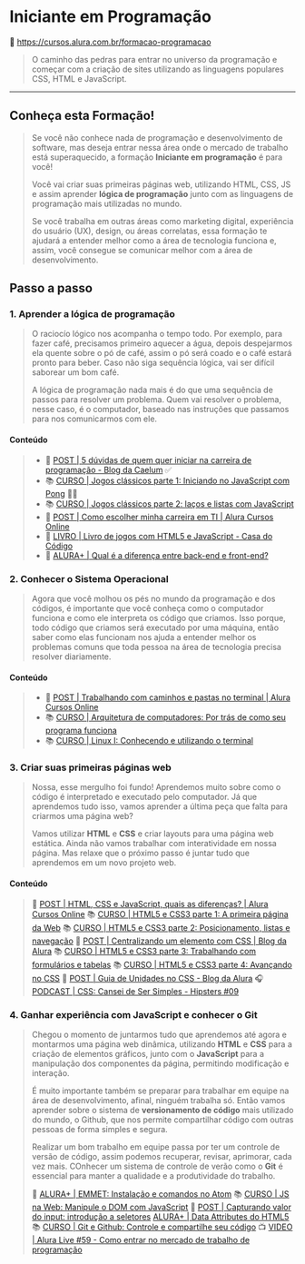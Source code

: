 # Iniciante em Programação

<!-- LEGENDAS para ÍCONES:
  - :link:               = Links da web
  - :running::dash:      = Fazendo
  - :books:              = Conteúdo
  - :memo:               = Exercícios
  - :white_check_mark:   = Feito
  - :dart:               = Módulo Concluído
  - :trophy:             = Medalhas
  - :information_source: = Informação importante
  - :name_badge:         = Certificado
  - :warning:            = Prioridades
  - :page_facing_up:     = para Artigos
  - :tada:               = para Eventos
  - :notebook:           = Conteúdo extra com Livro
  - :blue_book:          = Conteúdo extra da Alura+
  - :headphones:         = Conteúdo em áudio
  - :tv:                 = Conteúdo em vídeo
-->

:link: <https://cursos.alura.com.br/formacao-programacao>

> O caminho das pedras para entrar no universo da programação e começar com a criação de sites utilizando as linguagens populares CSS, HTML e JavaScript.

---

## Conheça esta Formação!
>
> Se você não conhece nada de programação e desenvolvimento de software, mas deseja entrar nessa área onde o mercado de trabalho está superaquecido, a formação **Iniciante em programação** é para você!
>
> Você vai criar suas primeiras páginas web, utilizando HTML, CSS, JS e assim aprender **lógica de programação** junto com as linguagens de programação mais utilizadas no mundo.
>
> Se você trabalha em outras áreas como marketing digital, experiência do usuário (UX), design, ou áreas correlatas, essa formação te ajudará a entender melhor como a área de tecnologia funciona e, assim, você consegue se comunicar melhor com a área de desenvolvimento.

## Passo a passo

### 1. Aprender a lógica de programação
>
> O raciocío lógico nos acompanha o tempo todo. Por exemplo, para fazer café, precisamos primeiro aquecer a água, depois despejarmos ela quente sobre o pó de café, assim o pó será coado e o café estará pronto para beber. Caso não siga sequência lógica, vai ser difícil saborear um bom café.
>
> A lógica de programação nada mais é do que uma sequência de passos para resolver um problema. Quem vai resolver o problema, nesse caso, é o computador, baseado nas instruções que passamos para nos comunicarmos com ele.
>

#### Conteúdo
>
> - :page_facing_up: [POST | 5 dúvidas de quem quer iniciar na carreira de programação - Blog da Caelum](./01-postDuvidas/readme.md) :white_check_mark:
> - :books: [CURSO | Jogos clássicos parte 1: Iniciando no JavaScript com Pong](./02-cursoJogosClassicos01/readme.md) :running::dash:
> - :books: [CURSO | Jogos clássicos parte 2: laços e listas com JavaScript](./03-cursoJogosClassicos02/readme.md)
> - :page_facing_up: [POST | Como escolher minha carreira em TI | Alura Cursos Online](./04-postEscolherCarreiraTI/readne.md)
> - :notebook: [LIVRO | Livro de jogos com HTML5 e JavaScript - Casa do Código](./05-livroJogosHTML&JavaScript/readme.md)
> - :blue_book: [ALURA+ | Qual é a diferença entre back-end e front-end?](./06-aluraMaisDiferencaBackFrontEnd/readme.md)
>

### 2. Conhecer o Sistema Operacional
>
> Agora que você molhou os pés no mundo da programação e dos códigos, é importante que você conheça como o computador funciona e como ele interpreta os código que criamos. Isso porque, todo código que criamos será executado por uma máquina, então saber como elas funcionam nos ajuda a entender melhor os problemas comuns que toda pessoa na área de tecnologia precisa resolver diariamente.
>

#### Conteúdo
>
> - :page_facing_up: [POST | Trabalhando com caminhos e pastas no terminal | Alura Cursos Online](./07-trabalhandoComTerminal/readme.md)
> - :books: [CURSO | Arquitetura de computadores: Por trás de como seu programa funciona](./08-cursoArquiteturaComputadores/readme.md)
> - :books: [CURSO | Linux I: Conhecendo e utilizando o terminal](./09-cursoLinux01/readme.md)
>

### 3. Criar suas primeiras páginas web
>
> Nossa, esse mergulho foi fundo! Aprendemos muito sobre como o código é interpretado e executado pelo computador. Já que aprendemos tudo isso, vamos aprender a última peça que falta para criarmos uma página web?
>
> Vamos utilizar **HTML** e **CSS** e criar layouts para uma página web estática. Ainda não vamos trabalhar com interatividade em nossa página. Mas relaxe que o próximo passo é juntar tudo que aprendemos em um novo projeto web.
>

#### Conteúdo
>
> :page_facing_up: [POST |  HTML, CSS e JavaScript, quais as diferenças? |  Alura Cursos Online](./10-postHTMLCSSJSDiferencas/readme.md)
> :books: [CURSO | HTML5 e CSS3 parte 1: A primeira página da Web](./11-cursoHTML5&CSS3Parte01/readme.md)
> :books: [CURSO | HTML5 e CSS3 parte 2: Posicionamento, listas e navegação](./12-cursoHTML5&CSS3Parte02/readme.md)
> :page_facing_up: [POST | Centralizando um elemento com CSS | Blog da Alura](./13-postCentralizandoComCSS/readme.md)
> :books: [CURSO | HTML5 e CSS3 parte 3: Trabalhando com formulários e tabelas](./13-postCentralizandoComCSS/readme.md)
> :books: [CURSO | HTML5 e CSS3 parte 4: Avançando no CSS](./14-postCentralizandoComCSS/readme.md)
> :page_facing_up: [POST | Guia de Unidades no CSS - Blog da Alura](./15-postGuiaUnidadesCSS/readme.md)
> :headphones: [PODCAST | CSS: Cansei de Ser Simples - Hipsters #09](./16-podcastCSSCanseiSimples/readme.md)
>

### 4. Ganhar experiência com JavaScript e conhecer o Git
>
> Chegou o momento de juntarmos tudo que aprendemos até agora e montarmos uma página web dinâmica, utilizando **HTML** e **CSS** para a criação de elementos gráficos, junto com o **JavaScript** para a manipulação dos componentes da página, permitindo modificação e interação.
>
> É muito importante também se preparar para trabalhar em equipe na área de desenvolvimento, afinal, ninguém trabalha só. Então vamos aprender sobre o sistema de **versionamento de código** mais utilizado do mundo, o Github, que nos permite compartilhar código com outras pessoas de forma simples e segura.
>
> Realizar um bom trabalho em equipe passa por ter um controle de versão de código, assim podemos recuperar, revisar, aprimorar, cada vez mais. COnhecer um sistema de controle de verão como o **Git** é essencial para manter a qualidade e a produtividade do trabalho.
>
> :blue_book: [ALURA+ | EMMET: Instalação e comandos no Atom](./17-aluraMaisEmmet/readme.md)
> :books: [CURSO | JS na Web: Manipule o DOM com JavaScript](./18-cursoJSWebManipuleDOM/readme.md)
> :page_facing_up: [POST | Capturando valor do input: introdução a seletores](./19-postIntroSeletores/readme.md)
> [ALURA+ | Data Attributes do HTML5](./20-aluraMaisDataAttributes/readme.md)
> :books: [CURSO | Git e Github: Controle e compartilhe seu código](./21-cursoGit&Github/readme.md)
> :tv: [VIDEO | Alura Live #59 - Como entrar no mercado de trabalho de programação](./22-aluraLiveMercadoTrabalho/readme.md)
>